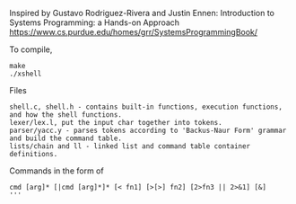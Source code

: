 
Inspired by Gustavo Rodriguez-Rivera and Justin Ennen: Introduction to Systems Programming: a Hands-on Approach
https://www.cs.purdue.edu/homes/grr/SystemsProgrammingBook/

To compile,
```
make
./xshell
```
Files
```
shell.c, shell.h - contains built-in functions, execution functions, and how the shell functions.
lexer/lex.l, put the input char together into tokens.
parser/yacc.y - parses tokens according to 'Backus-Naur Form' grammar and build the command table.
lists/chain and ll - linked list and command table container definitions.
```

Commands in the form of
```
cmd [arg]* [|cmd [arg]*]* [< fn1] [>[>] fn2] [2>fn3 || 2>&1] [&]
'''
